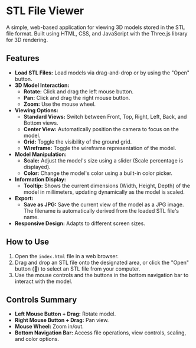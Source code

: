 # STL File Viewer

A simple, web-based application for viewing 3D models stored in the STL file format. Built using HTML, CSS, and JavaScript with the Three.js library for 3D rendering.

## Features

- **Load STL Files:** Load models via drag-and-drop or by using the "Open" button.
- **3D Model Interaction:**
  - **Rotate:** Click and drag the left mouse button.
  - **Pan:** Click and drag the right mouse button.
  - **Zoom:** Use the mouse wheel.
- **Viewing Options:**
  - **Standard Views:** Switch between Front, Top, Right, Left, Back, and Bottom views.
  - **Center View:** Automatically position the camera to focus on the model.
  - **Grid:** Toggle the visibility of the ground grid.
  - **Wireframe:** Toggle the wireframe representation of the model.
- **Model Manipulation:**
  - **Scale:** Adjust the model's size using a slider (Scale percentage is displayed).
  - **Color:** Change the model's color using a built-in color picker.
- **Information Display:**
  - **Tooltip:** Shows the current dimensions (Width, Height, Depth) of the model in millimeters, updating dynamically as the model is scaled.
- **Export:**
  - **Save as JPG:** Save the current view of the model as a JPG image. The filename is automatically derived from the loaded STL file's name.
- **Responsive Design:** Adapts to different screen sizes.

## How to Use

1.  Open the `index.html` file in a web browser.
2.  Drag and drop an STL file onto the designated area, or click the "Open" button (📂) to select an STL file from your computer.
3.  Use the mouse controls and the buttons in the bottom navigation bar to interact with the model.

## Controls Summary

- **Left Mouse Button + Drag:** Rotate model.
- **Right Mouse Button + Drag:** Pan view.
- **Mouse Wheel:** Zoom in/out.
- **Bottom Navigation Bar:** Access file operations, view controls, scaling, and color options.
